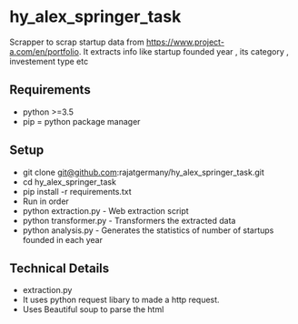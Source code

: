 # hy_alex_springer_task
Scrapper to scrap startup data from https://www.project-a.com/en/portfolio. 
It extracts info like startup founded year , its category , investement type etc

## Requirements
- python >=3.5
- pip = python package manager

## Setup
- git clone git@github.com:rajatgermany/hy_alex_springer_task.git
- cd hy_alex_springer_task
- pip install -r requirements.txt
- Run in order
 - python extraction.py -  Web extraction script
 - python transformer.py -  Transformers the extracted data
 - python analysis.py - Generates the statistics of number of startups founded in each year


## Technical Details
 - extraction.py 
  - It uses python request libary to made a http request. 
  - Uses Beautiful soup to parse the html

